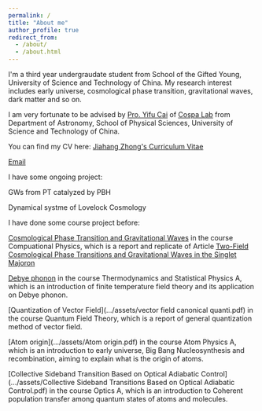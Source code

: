 ```yaml
---
permalink: /
title: "About me"
author_profile: true
redirect_from: 
  - /about/
  - /about.html
---
```


I'm a third year undergraudate student from School of the Gifted Young, University of Science and Technology of China. My research interest includes early universe, cosmological phase transition, gravitational waves, dark matter and so on.

I am very fortunate to be advised by [Pro. Yifu Cai](http://staff.ustc.edu.cn/~yifucai/) of [Cospa Lab](https://cospa.ustc.edu.cn/main.htm) from  Department of Astronomy, School of Physical Sciences, University of Science and Technology of China.

You can find my CV here: [Jiahang Zhong's Curriculum Vitae](.../assets/CV.pdf)

[Email](zjh2369542014@mail.ustc.edu.cn)

I have some ongoing project:

GWs from PT catalyzed by PBH

Dynamical systme of Lovelock Cosmology

I have done some course project before:

[Cosmological Phase Transition and Gravitational Waves](.../assets/.pdf) in the course Compuational Physics, which is a report and replicate of Article [Two-Field Cosmological Phase Transitions and Gravitational Waves in the Singlet Majoron](https://arxiv.org/abs/1804.05835)

[Debye phonon](.../assets/debye.pdf) in the course Thermodynamics and Statistical Physics A, which is an introduction of finite temperature field theory and its application on Debye phonon.

[Quantization of Vector Field](.../assets/vector field canonical quanti.pdf) in the course Quantum Field Theory, which is a report of general quantization method of vector field.

[Atom origin](.../assets/Atom origin.pdf) in the course Atom Physics A, which is an introduction to early universe, Big Bang Nucleosynthesis and recombination, aiming to explain what is the origin of atoms.

[Collective Sideband Transition Based on Optical Adiabatic Control](.../assets/Collective Sideband Transitions Based on Optical Adiabatic Control.pdf) in the course Optics A, which is an introduction to Coherent population transfer among quantum states of atoms and molecules.


